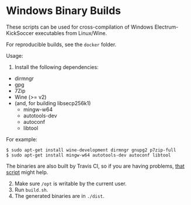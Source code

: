 Windows Binary Builds
=====================

These scripts can be used for cross-compilation of Windows Electrum-KickSoccer executables from Linux/Wine.

For reproducible builds, see the `docker` folder.


Usage:


1. Install the following dependencies:

 - dirmngr
 - gpg
 - 7Zip
 - Wine (>= v2)
 - (and, for building libsecp256k1)
   - mingw-w64
   - autotools-dev
   - autoconf
   - libtool


For example:

```
$ sudo apt-get install wine-development dirmngr gnupg2 p7zip-full
$ sudo apt-get install mingw-w64 autotools-dev autoconf libtool
```

The binaries are also built by Travis CI, so if you are having problems,
[that script](https://github.com/kicksoccer-project/electrum-kicksoccer/blob/master/.travis.yml) might help.

2. Make sure `/opt` is writable by the current user.
3. Run `build.sh`.
4. The generated binaries are in `./dist`.
